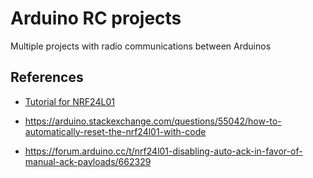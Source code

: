 # Arduino RC projects

Multiple projects with radio communications between Arduinos

## References

* [Tutorial for NRF24L01](https://passionelectronique.fr/tutorial-nrf24l01/#librairie-nrf24-gestionnaire-de-bibliotheques-ide-arduino)

* https://arduino.stackexchange.com/questions/55042/how-to-automatically-reset-the-nrf24l01-with-code
* https://forum.arduino.cc/t/nrf24l01-disabling-auto-ack-in-favor-of-manual-ack-payloads/662329
